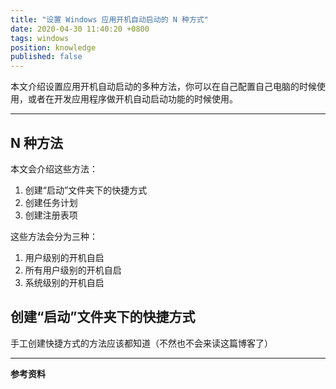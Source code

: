 ```yaml
---
title: "设置 Windows 应用开机自动启动的 N 种方式"
date: 2020-04-30 11:40:20 +0800
tags: windows
position: knowledge
published: false
---
```


本文介绍设置应用开机自动启动的多种方法，你可以在自己配置自己电脑的时候使用，或者在开发应用程序做开机自动启动功能的时候使用。

---

<div id="toc"></div>

## N 种方法

本文会介绍这些方法：

1. 创建“启动”文件夹下的快捷方式
1. 创建任务计划
1. 创建注册表项

这些方法会分为三种：

1. 用户级别的开机自启
1. 所有用户级别的开机自启
1. 系统级别的开机自启

## 创建“启动”文件夹下的快捷方式

手工创建快捷方式的方法应该都知道（不然也不会来读这篇博客了）

---

**参考资料**